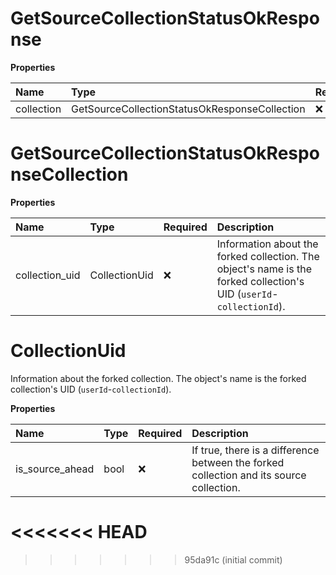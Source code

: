 # GetSourceCollectionStatusOkResponse

**Properties**

| Name       | Type                                          | Required | Description |
| :--------- | :-------------------------------------------- | :------- | :---------- |
| collection | GetSourceCollectionStatusOkResponseCollection | ❌       |             |

# GetSourceCollectionStatusOkResponseCollection

**Properties**

| Name           | Type          | Required | Description                                                                                                          |
| :------------- | :------------ | :------- | :------------------------------------------------------------------------------------------------------------------- |
| collection_uid | CollectionUid | ❌       | Information about the forked collection. The object's name is the forked collection's UID (`userId`-`collectionId`). |

# CollectionUid

Information about the forked collection. The object's name is the forked collection's UID (`userId`-`collectionId`).

**Properties**

| Name            | Type | Required | Description                                                                             |
| :-------------- | :--- | :------- | :-------------------------------------------------------------------------------------- |
| is_source_ahead | bool | ❌       | If true, there is a difference between the forked collection and its source collection. |
<<<<<<< HEAD
=======

<!-- This file was generated by liblab | https://liblab.com/ -->
>>>>>>> 95da91c (initial commit)
